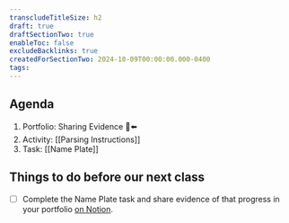 ```yaml
---
transcludeTitleSize: h2
draft: true
draftSectionTwo: true
enableToc: false
excludeBacklinks: true
createdForSectionTwo: 2024-10-09T00:00:00.000-0400
tags:
---
```

## Agenda
1. Portfolio: Sharing Evidence 🫥⬅️
1. Activity: [[Parsing Instructions]]
1. Task: [[Name Plate]]

## Things to do before our next class
- [ ] Complete the Name Plate task and share evidence of that progress in your portfolio [on Notion](https://notion.so).
